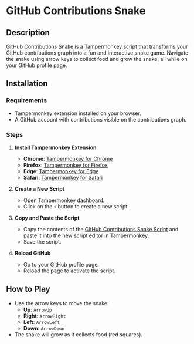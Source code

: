# GitHub Contributions Snake





## Description

GitHub Contributions Snake is a Tampermonkey script that transforms your GitHub contributions graph into a fun and interactive snake game. Navigate the snake using arrow keys to collect food and grow the snake, all while on your GitHub profile page.

## Installation

### Requirements

- Tampermonkey extension installed on your browser.
- A GitHub account with contributions visible on the contributions graph.

### Steps

1. **Install Tampermonkey Extension**

   - **Chrome**: [Tampermonkey for Chrome](https://chrome.google.com/webstore/detail/tampermonkey/dhdgffkkebhmkfjojejmpbldmpobfkfo)
   - **Firefox**: [Tampermonkey for Firefox](https://addons.mozilla.org/en-US/firefox/addon/tampermonkey/)
   - **Edge**: [Tampermonkey for Edge](https://www.microsoft.com/store/productId/9NBLGGH5162S)
   - **Safari**: [Tampermonkey for Safari](https://apps.apple.com/us/app/tampermonkey/id1482490089)

2. **Create a New Script**

   - Open Tampermonkey dashboard.
   - Click on the **`+`** button to create a new script.

3. **Copy and Paste the Script**

   - Copy the contents of the [GitHub Contributions Snake Script](#script) and paste it into the new script editor in Tampermonkey.
   - Save the script.

4. **Reload GitHub**

   - Go to your GitHub profile page.
   - Reload the page to activate the script.

## How to Play

- Use the arrow keys to move the snake:
  - **Up**: `ArrowUp`
  - **Right**: `ArrowRight`
  - **Left**: `ArrowLeft`
  - **Down**: `ArrowDown`
- The snake will grow as it collects food (red squares).

